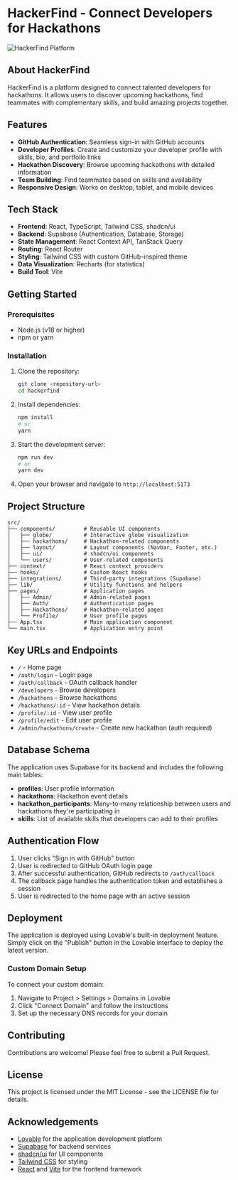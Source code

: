 
# HackerFind - Connect Developers for Hackathons

![HackerFind Platform](https://github.com/identicons/jasonlong.png)

## About HackerFind

HackerFind is a platform designed to connect talented developers for hackathons. It allows users to discover upcoming hackathons, find teammates with complementary skills, and build amazing projects together.

## Features

- **GitHub Authentication**: Seamless sign-in with GitHub accounts
- **Developer Profiles**: Create and customize your developer profile with skills, bio, and portfolio links
- **Hackathon Discovery**: Browse upcoming hackathons with detailed information
- **Team Building**: Find teammates based on skills and availability
- **Responsive Design**: Works on desktop, tablet, and mobile devices

## Tech Stack

- **Frontend**: React, TypeScript, Tailwind CSS, shadcn/ui
- **Backend**: Supabase (Authentication, Database, Storage)
- **State Management**: React Context API, TanStack Query
- **Routing**: React Router
- **Styling**: Tailwind CSS with custom GitHub-inspired theme
- **Data Visualization**: Recharts (for statistics)
- **Build Tool**: Vite

## Getting Started

### Prerequisites

- Node.js (v18 or higher)
- npm or yarn

### Installation

1. Clone the repository:
   ```bash
   git clone <repository-url>
   cd hackerfind
   ```

2. Install dependencies:
   ```bash
   npm install
   # or
   yarn
   ```

3. Start the development server:
   ```bash
   npm run dev
   # or
   yarn dev
   ```

4. Open your browser and navigate to `http://localhost:5173`

## Project Structure

```
src/
├── components/         # Reusable UI components
│   ├── globe/          # Interactive globe visualization
│   ├── hackathons/     # Hackathon-related components
│   ├── layout/         # Layout components (Navbar, Footer, etc.)
│   ├── ui/             # shadcn/ui components
│   └── users/          # User-related components
├── context/            # React context providers
├── hooks/              # Custom React hooks
├── integrations/       # Third-party integrations (Supabase)
├── lib/                # Utility functions and helpers
├── pages/              # Application pages
│   ├── Admin/          # Admin-related pages
│   ├── Auth/           # Authentication pages
│   ├── Hackathons/     # Hackathon-related pages
│   └── Profile/        # User profile pages
├── App.tsx             # Main application component
└── main.tsx            # Application entry point
```

## Key URLs and Endpoints

- `/` - Home page
- `/auth/login` - Login page
- `/auth/callback` - OAuth callback handler
- `/developers` - Browse developers
- `/hackathons` - Browse hackathons
- `/hackathons/:id` - View hackathon details
- `/profile/:id` - View user profile
- `/profile/edit` - Edit user profile
- `/admin/hackathons/create` - Create new hackathon (auth required)

## Database Schema

The application uses Supabase for its backend and includes the following main tables:

- **profiles**: User profile information
- **hackathons**: Hackathon event details
- **hackathon_participants**: Many-to-many relationship between users and hackathons they're participating in
- **skills**: List of available skills that developers can add to their profiles

## Authentication Flow

1. User clicks "Sign in with GitHub" button
2. User is redirected to GitHub OAuth login page
3. After successful authentication, GitHub redirects to `/auth/callback`
4. The callback page handles the authentication token and establishes a session
5. User is redirected to the home page with an active session

## Deployment

The application is deployed using Lovable's built-in deployment feature. Simply click on the "Publish" button in the Lovable interface to deploy the latest version.

### Custom Domain Setup

To connect your custom domain:
1. Navigate to Project > Settings > Domains in Lovable
2. Click "Connect Domain" and follow the instructions
3. Set up the necessary DNS records for your domain

## Contributing

Contributions are welcome! Please feel free to submit a Pull Request.

## License

This project is licensed under the MIT License - see the LICENSE file for details.

## Acknowledgements

- [Lovable](https://lovable.dev) for the application development platform
- [Supabase](https://supabase.io) for backend services
- [shadcn/ui](https://ui.shadcn.com) for UI components
- [Tailwind CSS](https://tailwindcss.com) for styling
- [React](https://reactjs.org) and [Vite](https://vitejs.dev) for the frontend framework
